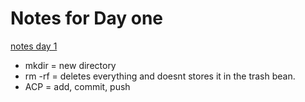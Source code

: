# Notes for Day one 
[notes day 1](day-1)
* mkdir = new directory
* rm -rf = deletes everything and doesnt stores it in the trash bean.
* ACP = add, commit, push



